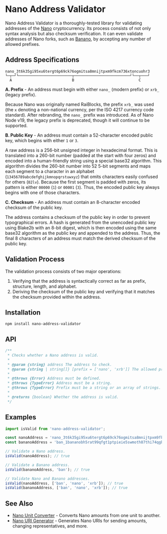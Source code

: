 # Nano Address Validator

Nano Address Validator is a thoroughly-tested library for validating addresses of the [Nano](https://nano.org/en) cryptocurrency. Its process consists of not only syntax analysis but also checksum verification. It can even validate addresses of Nano forks, such as [Banano](https://banano.cc/), by accepting any number of allowed prefixes.

## Address Specifications

```
nano_3t6k35gi95xu6tergt6p69ck76ogmitsa8mnijtpxm9fkcm736xtoncuohr3
└─┬─┘└────────────────────────┬─────────────────────────┘└──┬───┘
  A                           B                             C
```

**A. Prefix** - An address must begin with either `nano_` (modern prefix) or `xrb_` (legacy prefix).

Because Nano was originally named RaiBlocks, the prefix `xrb_` was used (the `x` denoting a non-national currency, per the ISO 4217 currency code standard). After rebranding, the `nano_` prefix was introduced. As of Nano Node v19, the legacy prefix is deprecated, though it will continue to be supported.

**B. Public Key** - An address must contain a 52-character encoded public key, which begins with either `1` or `3`.

A raw address is a 256-bit unsigned integer in hexadecimal format. This is translated into a 260-bit number (padded at the start with four zeros) and encoded into a human-friendly string using a special base32 algorithm. This algorithm divides the 260-bit number into 52 5-bit segments and maps each segment to a character in an alphabet (`13456789abcdefghijkmnopqrstuwxyz`) that omits characters easily confused for others (`02lv`). Because the first segment is padded with zeros, its pattern is either `00000` (`1`) or `00001` (`3`). Thus, the encoded public key always begins with one of those characters.

**C. Checksum** - An address must contain an 8-character encoded checksum of the public key.

The address contains a checksum of the public key in order to prevent typographical errors. A hash is generated from the unencoded public key using Blake2b with an 8-bit digest, which is then encoded using the same base32 algorithm as the public key and appended to the address. Thus, the final 8 characters of an address must match the derived checksum of the public key.

## Validation Process

The validation process consists of two major operations:

1. Verifying that the address is syntactically correct as far as prefix, structure, length, and alphabet.
2. Deriving the checksum of the public key and verifying that it matches the checksum provided within the address.

## Installation

```
npm install nano-address-validator
```

## API

``` js
/**
 * Checks whether a Nano address is valid.
 *
 * @param {string} address The address to check.
 * @param {string | string[]} [prefix = ['nano', 'xrb']] The allowed prefix(es).
 *
 * @throws {Error} Address must be defined.
 * @throws {TypeError} Address must be a string.
 * @throws {TypeError} Prefix must be a string or an array of strings.
 *
 * @returns {boolean} Whether the address is valid.
 */
```

## Examples

``` js
import isValid from 'nano-address-validator';

const nanoAddress = 'nano_3t6k35gi95xu6tergt6p69ck76ogmitsa8mnijtpxm9fkcm736xtoncuohr3';
const bananoAddress = 'ban_1bananobh5rat99qfgt1ptpieie5swmoth87thi74qgbfrij7dcgjiij94xr';

// Validate a Nano address.
isValid(nanoAddress); // true

// Validate a Banano address.
isValid(bananoAddress, 'ban'); // true

// Validate Nano and Banano addresses.
isValid(nanoAddress, ['ban', 'nano', 'xrb']); // true
isValid(bananoAddress, ['ban', 'nano', 'xrb']); // true
```

## See Also

- [Nano Unit Converter](https://github.com/alecrios/nano-unit-converter) - Converts Nano amounts from one unit to another.
- [Nano URI Generator](https://github.com/alecrios/nano-uri-generator) - Generates Nano URIs for sending amounts, changing representatives, and more.
